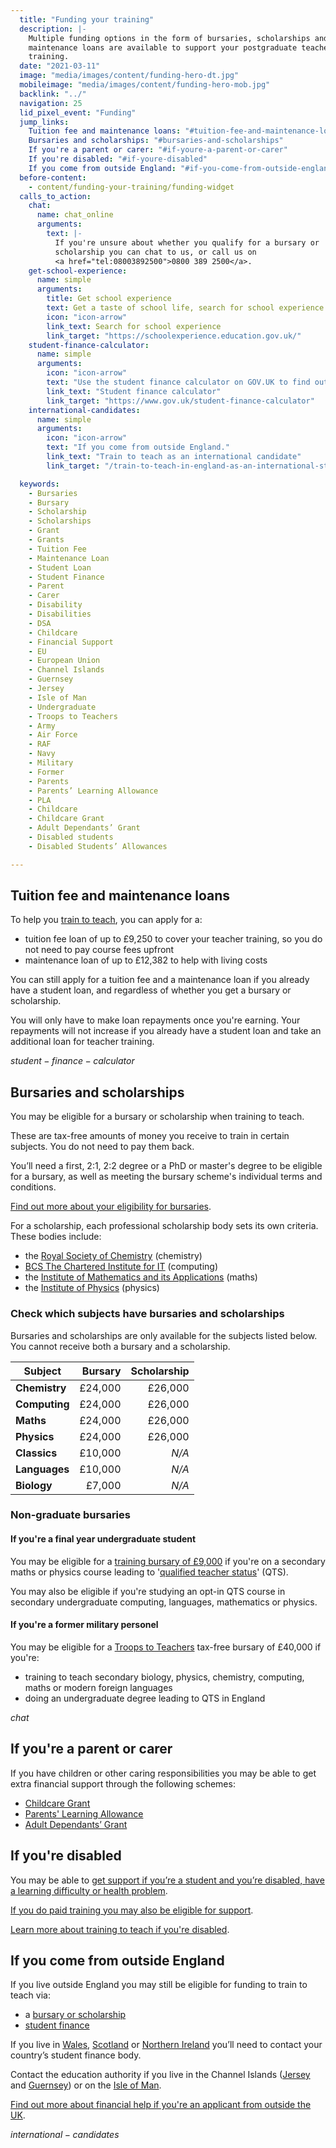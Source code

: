 ```yaml
---
  title: "Funding your training"
  description: |-
    Multiple funding options in the form of bursaries, scholarships and
    maintenance loans are available to support your postgraduate teacher
    training.
  date: "2021-03-11"
  image: "media/images/content/funding-hero-dt.jpg"
  mobileimage: "media/images/content/funding-hero-mob.jpg"
  backlink: "../"
  navigation: 25
  lid_pixel_event: "Funding"
  jump_links:
    Tuition fee and maintenance loans: "#tuition-fee-and-maintenance-loans"
    Bursaries and scholarships: "#bursaries-and-scholarships"
    If you're a parent or carer: "#if-youre-a-parent-or-carer"
    If you're disabled: "#if-youre-disabled"
    If you come from outside England: "#if-you-come-from-outside-england"
  before-content:
    - content/funding-your-training/funding-widget
  calls_to_action:
    chat:
      name: chat_online
      arguments:
        text: |-
          If you're unsure about whether you qualify for a bursary or
          scholarship you can chat to us, or call us on
          <a href="tel:08003892500">0800 389 2500</a>.
    get-school-experience:
      name: simple
      arguments:
        title: Get school experience
        text: Get a taste of school life, search for school experience near you or online.
        icon: "icon-arrow"
        link_text: Search for school experience
        link_target: "https://schoolexperience.education.gov.uk/"
    student-finance-calculator:
      name: simple
      arguments:
        icon: "icon-arrow"
        text: "Use the student finance calculator on GOV.UK to find out how much you can get."
        link_text: "Student finance calculator"
        link_target: "https://www.gov.uk/student-finance-calculator"
    international-candidates:
      name: simple
      arguments:
        icon: "icon-arrow"
        text: "If you come from outside England."
        link_text: "Train to teach as an international candidate"
        link_target: "/train-to-teach-in-england-as-an-international-student"

  keywords:
    - Bursaries
    - Bursary
    - Scholarship
    - Scholarships
    - Grant
    - Grants
    - Tuition Fee
    - Maintenance Loan
    - Student Loan
    - Student Finance
    - Parent
    - Carer
    - Disability
    - Disabilities
    - DSA
    - Childcare
    - Financial Support
    - EU
    - European Union
    - Channel Islands
    - Guernsey
    - Jersey
    - Isle of Man
    - Undergraduate
    - Troops to Teachers
    - Army
    - Air Force
    - RAF
    - Navy
    - Military
    - Former
    - Parents
    - Parents’ Learning Allowance
    - PLA
    - Childcare
    - Childcare Grant
    - Adult Dependants’ Grant
    - Disabled students
    - Disabled Students’ Allowances

---
```



## Tuition fee and maintenance loans

To help you [train to teach](/ways-to-train), you can apply for a:

* tuition fee loan of up to £9,250 to cover your teacher training, so you do not need to pay course fees upfront
* maintenance loan of up to £12,382 to help with living costs

You can still apply for a tuition fee and a maintenance loan if you already have a student loan, and regardless of whether you get a bursary or scholarship.

You will only have to make loan repayments once you're earning. Your repayments will not increase if you already have a student loan and take an additional loan for teacher training.

$student-finance-calculator$


## Bursaries and scholarships

You may be eligible for a bursary or scholarship when training to teach.

These are tax-free amounts of money you receive to train in certain subjects. You do not need to pay them back.

You’ll need a first, 2:1, 2:2 degree or a PhD or master's degree to be eligible for a bursary, as well as meeting the bursary scheme's individual terms and conditions.

[Find out more about your eligibility for bursaries](https://www.gov.uk/government/publications/funding-initial-teacher-training-itt/funding-initial-teacher-training-itt-academic-year-2021-to-2022).

For a scholarship, each professional scholarship body sets its own criteria. These bodies include:

* the [Royal Society of Chemistry](https://www.rsc.org/awards-funding/funding/teacher-training-scholarships/) (chemistry)
* [BCS The Chartered Institute for IT](https://www.bcs.org/get-qualified/certification-and-scholarships-for-teachers/bcs-computer-teacher-scholarships/) (computing)
* the [Institute of Mathematics and its Applications](https://ima.org.uk/support/mathematics-teacher-training-scholarship/) (maths)
* the [Institute of Physics](https://www.iop.org/about/support-grants/iop-teacher-training-scholarships#gref) (physics)

### Check which subjects have bursaries and scholarships

Bursaries and scholarships are only available for the subjects listed
below. You cannot receive both a bursary and a scholarship.

| Subject       | Bursary  | Scholarship      |
| ------------- | -------: | ---------------: |
| **Chemistry** | £24,000  | £26,000          |
| **Computing** | £24,000  | £26,000          |
| **Maths**     | £24,000  | £26,000          |
| **Physics**   | £24,000  | £26,000          |
| **Classics**  | £10,000  | *N/A*            |
| **Languages** | £10,000  | *N/A*            |
| **Biology**   | £7,000   | *N/A*            |


### Non-graduate bursaries

#### If you're a final year undergraduate student

You may be eligible for a [training bursary of £9,000](https://www.gov.uk/government/publications/initial-teacher-training-itt-bursary-funding-manual/initial-teacher-training-bursaries-funding-manual-2021-to-2022-academic-year#undergraduate-bursary) if you're on a secondary maths or physics course leading to '[qualified teacher status](/ways-to-train)' (QTS).

You may also be eligible if you're studying an opt-in QTS course in secondary undergraduate computing, languages, mathematics or physics.

#### If you're a former military personel

You may be eligible for a [Troops to Teachers](https://www.ucas.com/teaching-option/troops-teachers) tax-free bursary of £40,000 if you're:

* training to teach secondary biology, physics, chemistry, computing, maths or modern foreign languages
* doing an undergraduate degree leading to QTS in England


$chat$

## If you're a parent or carer

 If you have children or other caring responsibilities you may be able to get extra financial support through the following schemes:

* [Childcare Grant](https://www.gov.uk/childcare-grant)
* [Parents' Learning Allowance](https://www.gov.uk/parents-learning-allowance)
* [Adult Dependants’ Grant](https://www.gov.uk/adult-dependants-grant)


## If you're disabled

You may be able to [get support if you’re a student and you’re disabled, have a learning difficulty or health problem](https://www.gov.uk/disabled-students-allowance-dsa/how-to-claim).

[If you do paid training you may also be eligible for support](https://www.gov.uk/access-to-work).

[Learn more about training to teach if you're disabled](/get-support-training-to-teach-if-you-are-disabled).


## If you come from outside England

If you live outside England you may still be eligible for funding to train to teach via:

* a [bursary or scholarship](#bursaries-and-scholarships)
* [student finance](#tuition-fee-and-maintenance-loans)

If you live in [Wales](https://www.studentfinancewales.co.uk/), [Scotland](https://www.saas.gov.uk/) or [Northern Ireland](https://www.studentfinanceni.co.uk/) you’ll need to contact your country’s student finance body.

Contact the education authority if you live in the Channel Islands ([Jersey](https://www.gov.je/Working/Careers/16To19YearOlds/EnteringHigherEducation/FinancingHigherEducationCourses/FundingDegreeProfessionalQualifications/Pages/index.aspx) and [Guernsey](https://www.gov.gg/article/152744/Policies)) or on the [Isle of Man](https://www.gov.im/student-grants).

[Find out more about financial help if you're an applicant from outside the UK](/guidance/financial-support-for-international-applicants).

$international-candidates$

